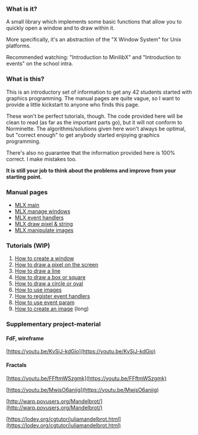 ### What is it?
A small library which implements some basic functions that allow you to quickly open a window and to draw within it.

More specifically, it's an abstraction of the "X Window System" for Unix platforms.

Recommended watching: "Introduction to MinilibX" and "Introduction to events" on the school intra.

### What is this?
This is an introductory set of information to get any 42 students started with graphics programming. The manual pages are quite vague, so I want to provide a little kickstart to anyone who finds this page.

These won't be perfect tutorials, though. The code provided here will be clean to read (as far as the important parts go), but it will not conform to Norminette. The algorithms/solutions given here won't always be optimal, but "correct enough" to get anybody started enjoying graphics programming.

There's also no guarantee that the information provided here is 100% correct. I make mistakes too.

**It is still your job to think about the problems and improve from your starting point.**

### Manual pages
- [MLX main](mlx.md)
- [MLX manage windows](mlx_new_window.md)
- [MLX event handlers](mlx_loop.md)
- [MLX draw pixel & string](mlx_pixel_put.md)
- [MLX manipulate images](mlx_new_image.md)

### Tutorials (WIP)
1. [How to create a window](mlx-tutorial-create-window.md)
2. [How to draw a pixel on the screen](mlx-tutorial-draw-pixel.md)
3. [How to draw a line](mlx-tutorial-draw-line.md)
4. [How to draw a box or square](mlx-tutorial-draw-box-square.md)
5. [How to draw a circle or oval](mlx-tutorial-draw-circle-oval.md)
6. [How to use images](mlx-tutorial-images.md)
7. [How to register event handlers](mlx-tutorial-register-event-handlers.md)
8. [How to use event param](mlx-tutorial-event-param.md)
7. [How to create an image](mlx-tutorial-create-image.md) (long)

### Supplementary project-material
#### FdF, wireframe
[https://youtu.be/KvSjJ-kdGio](https://youtu.be/KvSjJ-kdGio)

#### Fractals
[https://youtu.be/FFftmWSzgmk](https://youtu.be/FFftmWSzgmk)

[https://youtu.be/MwjsO6aniig](https://youtu.be/MwjsO6aniig)

[http://warp.povusers.org/Mandelbrot/](http://warp.povusers.org/Mandelbrot/)

[https://lodev.org/cgtutor/juliamandelbrot.html](https://lodev.org/cgtutor/juliamandelbrot.html)
